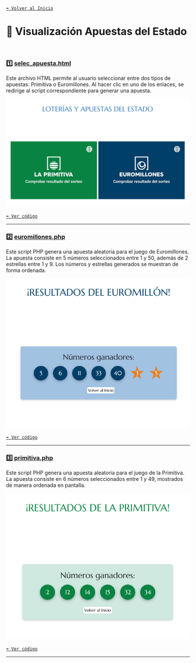 [`⬅️ Volver al Inicio`](https://github.com/13MariaNoguera/Ejercicios1-PHP "Inicio Ejercicios")
<br>

#   📝 Visualización Apuestas del Estado
<br>

### 1️⃣   [selec_apuesta.html](https://github.com/13MariaNoguera/Ejercicios1-PHP/tree/master/apuestasEstado/selec_apuesta.html "Apuestas del Estado")
Este archivo HTML permite al usuario seleccionar entre dos tipos de apuestas: Primitiva o Euromillones. Al hacer clic en uno de los enlaces, se redirige al script correspondiente para generar una apuesta.

![Selección Apuesta](visualizacion/apuestasEstado.png)

[`➡️ Ver código`](https://github.com/13MariaNoguera/Ejercicios1-PHP/blob/master/apuestasEstado/selec_apuesta.html "calificaciones.view.php")

---

### 2️⃣   [euromillones.php](https://github.com/13MariaNoguera/Ejercicios1-PHP/blob/master/apuestasEstado/euromillones.php "Euromillones")
Este script PHP genera una apuesta aleatoria para el juego de Euromillones. La apuesta consiste en 5 números seleccionados entre 1 y 50, además de 2 estrellas entre 1 y 9. Los números y estrellas generados se muestran de forma ordenada.

![Euromillones](visualizacion/resultEuromillon.png)

[`➡️ Ver código`](https://github.com/13MariaNoguera/Ejercicios1-PHP/blob/master/apuestasEstado/euromillones.php "calificaciones.view.php")

---

### 3️⃣   [primitiva.php](https://github.com/13MariaNoguera/Ejercicios1-PHP/blob/master/apuestasEstado/primitiva.php "Primitiva")
Este script PHP genera una apuesta aleatoria para el juego de la Primitiva. La apuesta consiste en 6 números seleccionados entre 1 y 49, mostrados de manera ordenada en pantalla.

![Primitiva](visualizacion/resultPrimitiva.png)

[`➡️ Ver código`](https://github.com/13MariaNoguera/Ejercicios1-PHP/blob/master/apuestasEstado/primitiva.php "calificaciones.view.php")

---